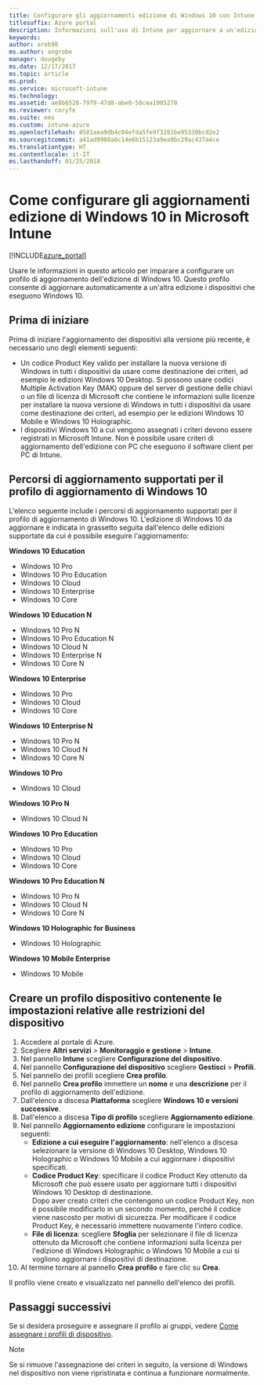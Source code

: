 ```yaml
---
title: Configurare gli aggiornamenti edizione di Windows 10 con Intune
titlesuffix: Azure portal
description: Informazioni sull'uso di Intune per aggiornare a un'edizione diversa i dispositivi Windows 10 gestiti."
keywords: 
author: arob98
ms.author: angrobe
manager: dougeby
ms.date: 12/17/2017
ms.topic: article
ms.prod: 
ms.service: microsoft-intune
ms.technology: 
ms.assetid: ae8b6528-7979-47d8-abe0-58cea1905270
ms.reviewer: coryfe
ms.suite: ems
ms.custom: intune-azure
ms.openlocfilehash: 8581aea9db4c04efda5fe9f3281be95330bcd2e2
ms.sourcegitcommit: a41ad9988a8c14e6b15123a9ea9bc29ac437a4ce
ms.translationtype: HT
ms.contentlocale: it-IT
ms.lasthandoff: 01/25/2018
---
```

# <a name="how-to-configure-windows-10-edition-upgrades-in-microsoft-intune"></a>Come configurare gli aggiornamenti edizione di Windows 10 in Microsoft Intune
[!INCLUDE[azure_portal](./includes/azure_portal.md)]

Usare le informazioni in questo articolo per imparare a configurare un profilo di aggiornamento dell'edizione di Windows 10. Questo profilo consente di aggiornare automaticamente a un'altra edizione i dispositivi che eseguono Windows 10. 

## <a name="before-you-start"></a>Prima di iniziare
Prima di iniziare l'aggiornamento dei dispositivi alla versione più recente, è necessario uno degli elementi seguenti:

- Un codice Product Key valido per installare la nuova versione di Windows in tutti i dispositivi da usare come destinazione dei criteri, ad esempio le edizioni Windows 10 Desktop. Si possono usare codici Multiple Activation Key (MAK) oppure del server di gestione delle chiavi o un file di licenza di Microsoft che contiene le informazioni sulle licenze per installare la nuova versione di Windows in tutti i dispositivi da usare come destinazione dei criteri, ad esempio per le edizioni Windows 10 Mobile e Windows 10 Holographic.
- I dispositivi Windows 10 a cui vengono assegnati i criteri devono essere registrati in Microsoft Intune. Non è possibile usare criteri di aggiornamento dell'edizione con PC che eseguono il software client per PC di Intune.

## <a name="supported-upgrade-paths-for-the-windows-10-edition-upgrade-profile"></a>Percorsi di aggiornamento supportati per il profilo di aggiornamento di Windows 10
L'elenco seguente include i percorsi di aggiornamento supportati per il profilo di aggiornamento di Windows 10. L'edizione di Windows 10 da aggiornare è indicata in grassetto seguita dall'elenco delle edizioni supportate da cui è possibile eseguire l'aggiornamento:

**Windows 10 Education**
- Windows 10 Pro
- Windows 10 Pro Education
- Windows 10 Cloud
- Windows 10 Enterprise
- Windows 10 Core
    
**Windows 10 Education N**    
- Windows 10 Pro N
- Windows 10 Pro Education N
- Windows 10 Cloud N
- Windows 10 Enterprise N
- Windows 10 Core N
    
**Windows 10 Enterprise**
- Windows 10 Pro
- Windows 10 Cloud
- Windows 10 Core
    
**Windows 10 Enterprise N**
- Windows 10 Pro N
- Windows 10 Cloud N
- Windows 10 Core N
    
**Windows 10 Pro**
- Windows 10 Cloud
    
**Windows 10 Pro N**
- Windows 10 Cloud N
    
**Windows 10 Pro Education**
- Windows 10 Pro
- Windows 10 Cloud
- Windows 10 Core
    
**Windows 10 Pro Education N**
- Windows 10 Pro N
- Windows 10 Cloud N
- Windows 10 Core N

**Windows 10 Holographic for Business**
- Windows 10 Holographic

**Windows 10 Mobile Enterprise**
- Windows 10 Mobile

<!--The following table provides information about the supported upgrade paths for Windows 10 editions in this policy:

![supported](./media/check_grn.png)  (X) = not supported    
![unsupported](./media/x_blk.png)    (green checkmark) = supported    

|Upgrade from edition\Upgrade to edition|Education|Education N|Pro Education|Pro Education N|Enterprise|Enterprise N|Professional|Professional N|Mobile Enterprise|Holographic for Business|
|--------|--------|--------|--------|--------|--------|--------|--------|--------|--------|--------|--------|
|Pro|![supported](./media/check_grn.png)|![unsupported](./media/x_blk.png)|![supported](./media/check_grn.png)|![unsupported](./media/x_blk.png)|![supported](./media/check_grn.png)|![unsupported](./media/x_blk.png)|![unsupported](./media/x_blk.png)|![unsupported](./media/x_blk.png)|![unsupported](./media/x_blk.png)|![unsupported](./media/x_blk.png)|
|Pro N|![unsupported](./media/x_blk.png)|![supported](./media/check_grn.png)|![unsupported](./media/x_blk.png)|![supported](./media/check_grn.png)|![unsupported](./media/x_blk.png)|![supported](./media/check_grn.png)|![unsupported](./media/x_blk.png)|![unsupported](./media/x_blk.png)|![unsupported](./media/x_blk.png)|![unsupported](./media/x_blk.png)|
|Pro Education|![supported](./media/check_grn.png)|![unsupported](./media/x_blk.png)|![unsupported](./media/x_blk.png)|![unsupported](./media/x_blk.png)|![unsupported](./media/x_blk.png)|![unsupported](./media/x_blk.png)|![unsupported](./media/x_blk.png)|![unsupported](./media/x_blk.png)|![unsupported](./media/x_blk.png)|![unsupported](./media/x_blk.png)|
|Pro Education N|![unsupported](./media/x_blk.png)|![supported](./media/check_grn.png)|![unsupported](./media/x_blk.png)|![unsupported](./media/x_blk.png)|![unsupported](./media/x_blk.png)|![unsupported](./media/x_blk.png)|![unsupported](./media/x_blk.png)|![unsupported](./media/x_blk.png)|![unsupported](./media/x_blk.png)|![unsupported](./media/x_blk.png)|
|Cloud|![supported](./media/check_grn.png)|![unsupported](./media/x_blk.png)|![supported](./media/check_grn.png)|![unsupported](./media/x_blk.png)|![supported](./media/check_grn.png)|![unsupported](./media/x_blk.png)|![supported](./media/check_grn.png)|![unsupported](./media/x_blk.png)|![unsupported](./media/x_blk.png)|![unsupported](./media/x_blk.png)|
|Cloud N|![unsupported](./media/x_blk.png)|![supported](./media/check_grn.png)|![unsupported](./media/x_blk.png)|![supported](./media/check_grn.png)|![unsupported](./media/x_blk.png)|![supported](./media/check_grn.png)|![unsupported](./media/x_blk.png)|![supported](./media/check_grn.png)|![unsupported](./media/x_blk.png)|![unsupported](./media/x_blk.png)|
|Enterprise|![supported](./media/check_grn.png)|![unsupported](./media/x_blk.png)|![unsupported](./media/x_blk.png)|![unsupported](./media/x_blk.png)|![unsupported](./media/x_blk.png)|![unsupported](./media/x_blk.png)|![unsupported](./media/x_blk.png)|![unsupported](./media/x_blk.png)|![unsupported](./media/x_blk.png)|![unsupported](./media/x_blk.png)|
|Enterprise N|![unsupported](./media/x_blk.png)|![supported](./media/check_grn.png)|![unsupported](./media/x_blk.png)|![unsupported](./media/x_blk.png)|![unsupported](./media/x_blk.png)|![unsupported](./media/x_blk.png)|![unsupported](./media/x_blk.png)|![unsupported](./media/x_blk.png)|![unsupported](./media/x_blk.png)|![unsupported](./media/x_blk.png)|
|Core|![supported](./media/check_grn.png)|![unsupported](./media/x_blk.png)|![supported](./media/check_grn.png)|![unsupported](./media/x_blk.png)|![unsupported](./media/x_blk.png)|![unsupported](./media/x_blk.png)   |![unsupported](./media/x_blk.png)|![unsupported](./media/x_blk.png)|![unsupported](./media/x_blk.png)|![unsupported](./media/x_blk.png)|
|Core N|![unsupported](./media/x_blk.png)|![supported](./media/check_grn.png)|![unsupported](./media/x_blk.png)|![supported](./media/check_grn.png)|![unsupported](./media/x_blk.png)|![unsupported](./media/x_blk.png)|![unsupported](./media/x_blk.png)|![unsupported](./media/x_blk.png)|![unsupported](./media/x_blk.png)|![unsupported](./media/x_blk.png)|
|Mobile|![unsupported](./media/x_blk.png)|![unsupported](./media/x_blk.png)|![unsupported](./media/x_blk.png)|![unsupported](./media/x_blk.png)|![unsupported](./media/x_blk.png)|![unsupported](./media/x_blk.png)|![unsupported](./media/x_blk.png)|![unsupported](./media/x_blk.png)|![supported](./media/check_grn.png)|![unsupported](./media/x_blk.png)|
|Holographic|![unsupported](./media/x_blk.png)|![unsupported](./media/x_blk.png)|![unsupported](./media/x_blk.png)|![unsupported](./media/x_blk.png)|![unsupported](./media/x_blk.png)|![unsupported](./media/x_blk.png)|![unsupported](./media/x_blk.png)|![unsupported](./media/x_blk.png)|![unsupported](./media/x_blk.png)|![supported](./media/check_grn.png) -->

## <a name="create-a-device-profile-containing-device-restriction-settings"></a>Creare un profilo dispositivo contenente le impostazioni relative alle restrizioni del dispositivo
1. Accedere al portale di Azure.
2. Scegliere **Altri servizi** > **Monitoraggio e gestione** > **Intune**.
3. Nel pannello **Intune** scegliere **Configurazione del dispositivo**.
2. Nel pannello **Configurazione del dispositivo** scegliere **Gestisci** > **Profili**.
3. Nel pannello dei profili scegliere **Crea profilo**.
4. Nel pannello **Crea profilo** immettere un **nome** e una **descrizione** per il profilo di aggiornamento dell'edizione.
5. Dall'elenco a discesa **Piattaforma** scegliere **Windows 10 e versioni successive**.
6. Dall'elenco a discesa **Tipo di profilo** scegliere **Aggiornamento edizione**.
7. Nel pannello **Aggiornamento edizione** configurare le impostazioni seguenti:
    - **Edizione a cui eseguire l'aggiornamento**: nell'elenco a discesa selezionare la versione di Windows 10 Desktop, Windows 10 Holographic o Windows 10 Mobile a cui aggiornare i dispositivi specificati.
    - **Codice Product Key**: specificare il codice Product Key ottenuto da Microsoft che può essere usato per aggiornare tutti i dispositivi Windows 10 Desktop di destinazione.<br>Dopo aver creato criteri che contengono un codice Product Key, non è possibile modificarlo in un secondo momento, perché il codice viene nascosto per motivi di sicurezza. Per modificare il codice Product Key, è necessario immettere nuovamente l'intero codice.
    - **File di licenza**: scegliere **Sfoglia** per selezionare il file di licenza ottenuto da Microsoft che contiene informazioni sulla licenza per l'edizione di Windows Holographic o Windows 10 Mobile a cui si vogliono aggiornare i dispositivi di destinazione.
8. Al termine tornare al pannello **Crea profilo** e fare clic su **Crea**.

Il profilo viene creato e visualizzato nel pannello dell'elenco dei profili.

## <a name="next-steps"></a>Passaggi successivi

Se si desidera proseguire e assegnare il profilo ai gruppi, vedere [Come assegnare i profili di dispositivo](device-profile-assign.md).

>[!NOTE]
>Se si rimuove l'assegnazione dei criteri in seguito, la versione di Windows nel dispositivo non viene ripristinata e continua a funzionare normalmente.

